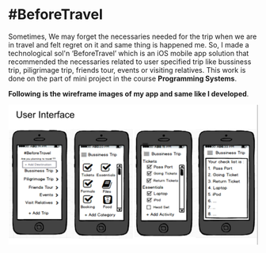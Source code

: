 # #BeforeTravel
   Sometimes, We may forget the necessaries needed for the trip when we are in travel and felt regret on it and same thing is happened me. So, I made a technological sol'n ‘BeforeTravel’ which is an iOS mobile app solution that recommended the necessaries related to user specified trip like bussiness trip, piligrimage trip, friends tour, events or visiting relatives.
   This work is done on the part of mini project in the course **Programming Systems**.
   
 
**Following is the wireframe images of my app and same like I developed**.

<p align="center">
  <img src="images/beforeTravel.png" alt="wire-frame-image">
</p>
